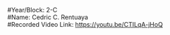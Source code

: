 #Year/Block: 2-C <br>
#Name: Cedric C. Rentuaya<br>
#Recorded Video Link: https://youtu.be/CTILqA-jHoQ

